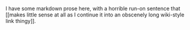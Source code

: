 I have some markdown prose here, with a horrible run-on sentence that [[makes little sense at all as I continue it into an obscenely long wiki-style link thingy]].
